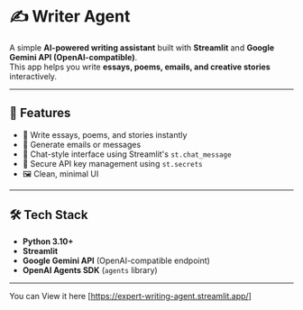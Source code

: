 # ✍️ Writer Agent

A simple **AI-powered writing assistant** built with **Streamlit** and **Google Gemini API (OpenAI-compatible)**.  
This app helps you write **essays, poems, emails, and creative stories** interactively.

---

## 🚀 Features
- 📝 Write essays, poems, and stories instantly  
- 📧 Generate emails or messages  
- 💬 Chat-style interface using Streamlit's `st.chat_message`  
- 🔑 Secure API key management using `st.secrets`  
- 🖼️ Clean, minimal UI  

---

## 🛠️ Tech Stack
- **Python 3.10+**
- **Streamlit**
- **Google Gemini API** (OpenAI-compatible endpoint)
- **OpenAI Agents SDK** (`agents` library)

---

You can View it here [https://expert-writing-agent.streamlit.app/]
